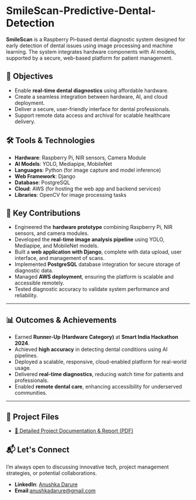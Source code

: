 # SmileScan-Predictive-Dental-Detection
**SmileScan** is a Raspberry Pi–based dental diagnostic system designed for early detection of dental issues using image processing and machine learning. The system integrates hardware components with AI models, supported by a secure, web-based platform for patient management.

## 🎯 Objectives
- Enable **real-time dental diagnostics** using affordable hardware.
- Create a seamless integration between hardware, AI, and cloud deployment.
- Deliver a secure, user-friendly interface for dental professionals.
- Support remote data access and archival for scalable healthcare delivery.

## 🛠 Tools & Technologies
- **Hardware**: Raspberry Pi, NIR sensors, Camera Module  
- **AI Models**: YOLO, Mediapipe, MobileNet  
- **Languages**: Python (for image capture and model inference)  
- **Web Framework**: Django  
- **Database**: PostgreSQL  
- **Cloud**: AWS (for hosting the web app and backend services)  
- **Libraries**: OpenCV for image processing tasks  

## 📌 Key Contributions
- Engineered the **hardware prototype** combining Raspberry Pi, NIR sensors, and camera modules.  
- Developed the **real-time image analysis pipeline** using YOLO, Mediapipe, and MobileNet models.  
- Built a **web application with Django**, complete with data upload, user interface, and management of scans.  
- Implemented **PostgreSQL** database integration for secure storage of diagnostic data.  
- Managed **AWS deployment**, ensuring the platform is scalable and accessible remotely.  
- Tested diagnostic accuracy to validate system performance and reliability.

---

## 📊 Outcomes & Achievements
- Earned **Runner-Up (Hardware Category)** at **Smart India Hackathon 2024**.  
- Achieved **high accuracy** in detecting dental conditions using AI pipelines.  
- Deployed a scalable, responsive, cloud-enabled platform for real-world usage.  
- Delivered **real-time diagnostics**, reducing watch time for patients and professionals.  
- Enabled **remote dental care**, enhancing accessibility for underserved communities.

---

## 📂 Project Files
- [📄 Detailed Project Documentation & Report (PDF)](https://drive.google.com/file/d/1nYuwHN9WJAXAVf-0qrO2qIXXsFtmSbDc/view)  

## 📬 Let's Connect
I’m always open to discussing innovative tech, project management strategies, or potential collaborations.  
- **LinkedIn**: [Anushka Darure](https://www.linkedin.com/in/anushkadarure)  
- **Email**:anushkadarure@gmail.com

